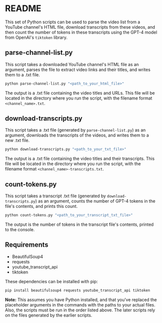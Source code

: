 # README

This set of Python scripts can be used to parse the video list from a YouTube channel's HTML file, download transcripts from these videos, and then count the number of tokens in these transcripts using the GPT-4 model from OpenAI's `tiktoken` library.

## parse-channel-list.py

This script takes a downloaded YouTube channel's HTML file as an argument, parses the file to extract video links and their titles, and writes them to a .txt file.

```bash
python parse-channel-list.py "<path_to_your_html_file>"
```

The output is a .txt file containing the video titles and URLs. This file will be located in the directory where you run the script, with the filename format `<channel_name>.txt`.

## download-transcripts.py

This script takes a .txt file (generated by `parse-channel-list.py`) as an argument, downloads the transcripts of the videos, and writes them to a new .txt file.

```bash
python download-transcripts.py "<path_to_your_txt_file>"
```

The output is a .txt file containing the video titles and their transcripts. This file will be located in the directory where you run the script, with the filename format `<channel_name>-transcripts.txt`.

## count-tokens.py

This script takes a transcript .txt file (generated by `download-transcripts.py`) as an argument, counts the number of GPT-4 tokens in the file's contents, and prints this count.

```bash
python count-tokens.py "<path_to_your_transcript_txt_file>"
```

The output is the number of tokens in the transcript file's contents, printed to the console.

## Requirements

- BeautifulSoup4
- requests
- youtube_transcript_api
- tiktoken

These dependencies can be installed with pip:

```bash
pip install beautifulsoup4 requests youtube_transcript_api tiktoken
```

**Note:** This assumes you have Python installed, and that you've replaced the placeholder arguments in the commands with the paths to your actual files. Also, the scripts must be run in the order listed above. The later scripts rely on the files generated by the earlier scripts.
